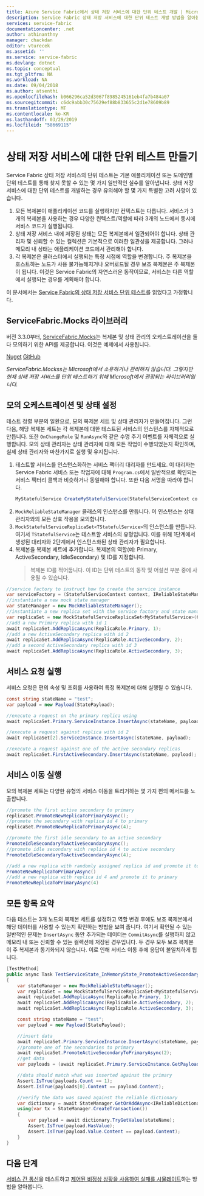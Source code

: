```yaml
---
title: Azure Service Fabric에서 상태 저장 서비스에 대한 단위 테스트 개발 | Microsoft Docs
description: Service Fabric 상태 저장 서비스에 대한 단위 테스트 개발 방법을 알아봅니다.
services: service-fabric
documentationcenter: .net
author: athinanthny
manager: chackdan
editor: vturecek
ms.assetid: ''
ms.service: service-fabric
ms.devlang: dotnet
ms.topic: conceptual
ms.tgt_pltfrm: NA
ms.workload: NA
ms.date: 09/04/2018
ms.author: atsenthi
ms.openlocfilehash: b066296ca52d3067f8985245161eb4fa7b484a07
ms.sourcegitcommit: c6dc9abb30c75629ef88b833655c2d1e78609b89
ms.translationtype: MT
ms.contentlocale: ko-KR
ms.lasthandoff: 03/29/2019
ms.locfileid: "58669115"
---
```

# <a name="create-unit-tests-for-stateful-services"></a>상태 저장 서비스에 대한 단위 테스트 만들기
Service Fabric 상태 저장 서비스의 단위 테스트는 기본 애플리케이션 또는 도메인별 단위 테스트를 통해 찾지 못할 수 있는 몇 가지 일반적인 실수를 알아냅니다. 상태 저장 서비스에 대한 단위 테스트를 개발하는 경우 유의해야 할 몇 가지 특별한 고려 사항이 있습니다.

1. 모든 복제본이 애플리케이션 코드를 실행하지만 컨텍스트는 다릅니다. 서비스가 3개의 복제본을 사용하는 경우 다양한 컨텍스트/역할에 따라 3개의 노드에서 동시에 서비스 코드가 실행됩니다.
2. 상태 저장 서비스 내에 저장된 상태는 모든 복제본에서 일관되어야 합니다. 상태 관리자 및 신뢰할 수 있는 컬렉션은 기본적으로 이러한 일관성을 제공합니다. 그러나 메모리 내 상태는 애플리케이션 코드에서 관리해야 합니다.
3. 각 복제본은 클러스터에서 실행되는 특정 시점에 역할을 변경합니다. 주 복제본을 호스트하는 노드가 사용 불가능해지거나 오버로드될 경우 보조 복제본은 주 복제본이 됩니다. 이것은 Service Fabric의 자연스러운 동작이므로, 서비스는 다른 역할에서 실행되는 경우를 계획해야 합니다.

이 문서에서는 [Service Fabric의 상태 저장 서비스 단위 테스트](service-fabric-concepts-unit-testing.md)를 읽었다고 가정합니다.

## <a name="the-servicefabricmocks-library"></a>ServiceFabric.Mocks 라이브러리
버전 3.3.0부터, [ServiceFabric.Mocks](https://www.nuget.org/packages/ServiceFabric.Mocks/)는 복제본 및 상태 관리의 오케스트레이션을 둘 다 모의하기 위한 API를 제공합니다. 이것은 예제에서 사용됩니다.

[Nuget](https://www.nuget.org/packages/ServiceFabric.Mocks/)
[GitHub](https://github.com/loekd/ServiceFabric.Mocks)

*ServiceFabric.Mockss는 Microsoft에서 소유하거나 관리하지 않습니다. 그렇지만 현재 상태 저장 서비스를 단위 테스트하기 위해 Microsoft에서 권장되는 라이브러리입니다.*

## <a name="set-up-the-mock-orchestration-and-state"></a>모의 오케스트레이션 및 상태 설정
테스트 정렬 부분의 일환으로, 모의 복제본 세트 및 상태 관리자가 만들어집니다. 그런 다음, 해당 복제본 세트는 각 복제본에 대한 테스트된 서비스의 인스턴스를 자체적으로 만듭니다. 또한 `OnChangeRole` 및 `RunAsync`와 같은 수명 주기 이벤트를 자체적으로 실행합니다. 모의 상태 관리자는 상태 관리자에 대해 모든 작업이 수행되었는지 확인하며, 실제 상태 관리자와 마찬가지로 실행 및 유지됩니다.

1. 테스트할 서비스를 인스턴스화하는 서비스 팩터리 대리자를 만드세요. 이 대리자는 Service Fabric 서비스 또는 작업자에 대해 `Program.cs`에서 일반적으로 확인되는 서비스 팩터리 콜백과 비슷하거나 동일해야 합니다. 또한 다음 서명을 따라야 합니다.
   ```csharp
   MyStatefulService CreateMyStatefulService(StatefulServiceContext context, IReliableStateManagerReplica2 stateManager)
   ```
2. `MockReliableStateManager` 클래스의 인스턴스를 만듭니다. 이 인스턴스는 상태 관리자와의 모든 상호 작용을 모의합니다.
3. `MockStatefulServiceReplicaSet<TStatefulService>`의 인스턴스를 만듭니다. 여기서 `TStatefulService`는 테스트할 서비스의 유형입니다. 이를 위해 1단계에서 생성된 대리자와 2단계에서 인스턴스화된 상태 관리자가 필요합니다.
4. 복제본을 복제본 세트에 추가합니다. 복제본의 역할(예: Primary, ActiveSecondary, IdleSecondary) 및 ID를 지정합니다.
   > 복제본 ID를 적어둡니다. 이 ID는 단위 테스트의 동작 및 어설션 부분 중에 사용될 수 있습니다.

```csharp
//service factory to instruct how to create the service instance
var serviceFactory = (StatefulServiceContext context, IReliableStateManagerReplica2 stateManager) => new MyStatefulService(context, stateManager);
//instantiate a new mock state manager
var stateManager = new MockReliableStateManager();
//instantiate a new replica set with the service factory and state manager
var replicaSet = new MockStatefulServiceReplicaSet<MyStatefulService>(CreateStatefulService, stateManager);
//add a new Primary replica with id 1
await replicaSet.AddReplicaAsync(ReplicaRole.Primary, 1);
//add a new ActiveSecondary replica with id 2
await replicaSet.AddReplicaAsync(ReplicaRole.ActiveSecondary, 2);
//add a second ActiveSecondary replica with id 3
await replicaSet.AddReplicaAsync(ReplicaRole.ActiveSecondary, 3);
```

## <a name="execute-service-requests"></a>서비스 요청 실행
서비스 요청은 편의 속성 및 조회를 사용하여 특정 복제본에 대해 실행될 수 있습니다.
```csharp
const string stateName = "test";
var payload = new Payload(StatePayload);

//execute a request on the primary replica using
await replicaSet.Primary.ServiceInstance.InsertAsync(stateName, payload);

//execute a request against replica with id 2
await replicaSet[2].ServiceInstance.InsertAsync(stateName, payload);

//execute a request against one of the active secondary replicas
await replicaSet.FirstActiveSecondary.InsertAsync(stateName, payload);
```

## <a name="execute-a-service-move"></a>서비스 이동 실행
모의 복제본 세트는 다양한 유형의 서비스 이동을 트리거하는 몇 가지 편의 메서드를 노출합니다.
```csharp
//promote the first active secondary to primary
replicaSet.PromoteNewReplicaToPrimaryAsync();
//promote the secondary with replica id 4 to primary
replicaSet.PromoteNewReplicaToPrimaryAsync(4);

//promote the first idle secondary to an active secondary
PromoteIdleSecondaryToActiveSecondaryAsync();
//promote idle secondary with replica id 4 to active secondary
PromoteIdleSecondaryToActiveSecondaryAsync(4);

//add a new replica with randomly assigned replica id and promote it to primary
PromoteNewReplicaToPrimaryAsync()
//add a new replica with replica id 4 and promote it to primary
PromoteNewReplicaToPrimaryAsync(4)
```

## <a name="putting-it-all-together"></a>모든 항목 요약
다음 테스트는 3개 노드의 복제본 세트를 설정하고 역할 변경 후에도 보조 복제본에서 해당 데이터를 사용할 수 있는지 확인하는 방법을 보여 줍니다. 여기서 확인될 수 있는 일반적인 문제는 `InsertAsync` 동안 추가되는 데이터는 `CommitAsync`를 실행하지 않고 메모리 내 또는 신뢰할 수 있는 컬렉션에 저장된 경우입니다. 두 경우 모두 보조 복제본이 주 복제본과 동기화되지 않습니다. 이로 인해 서비스 이동 후에 응답이 불일치하게 됩니다.

```csharp
[TestMethod]
public async Task TestServiceState_InMemoryState_PromoteActiveSecondary()
{
    var stateManager = new MockReliableStateManager();
    var replicaSet = new MockStatefulServiceReplicaSet<MyStatefulService>(CreateStatefulService, stateManager);
    await replicaSet.AddReplicaAsync(ReplicaRole.Primary, 1);
    await replicaSet.AddReplicaAsync(ReplicaRole.ActiveSecondary, 2);
    await replicaSet.AddReplicaAsync(ReplicaRole.ActiveSecondary, 3);

    const string stateName = "test";
    var payload = new Payload(StatePayload);

    //insert data
    await replicaSet.Primary.ServiceInstance.InsertAsync(stateName, payload);
    //promote one of the secondaries to primary
    await replicaSet.PromoteActiveSecondaryToPrimaryAsync(2);
    //get data
    var payloads = (await replicaSet.Primary.ServiceInstance.GetPayloadsAsync()).ToList();

    //data should match what was inserted against the primary
    Assert.IsTrue(payloads.Count == 1);
    Assert.IsTrue(payloads[0].Content == payload.Content);

    //verify the data was saved against the reliable dictionary
    var dictionary = await StateManager.GetOrAddAsync<IReliableDictionary<string, Payload>>(MyStatefulService.StateManagerDictionaryKey);
    using(var tx = StateManager.CreateTransaction())
    {
        var payload = await dictionary.TryGetValue(stateName);
        Assert.IsTrue(payload.HasValue);
        Assert.IsTrue(payload.Value.Content == payload.Content);
    }
}
```

## <a name="next-steps"></a>다음 단계
[서비스 간 통신](service-fabric-testability-scenarios-service-communication.md)을 테스트하고 [제어된 비정상 상황을 사용하여 실패를 시뮬레이트](service-fabric-controlled-chaos.md)하는 방법을 알아봅니다.
